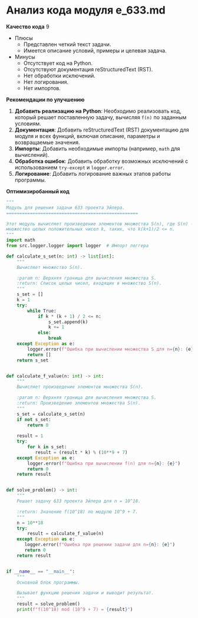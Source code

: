 # Анализ кода модуля e_633.md

**Качество кода**
9
-   Плюсы
    -  Представлен четкий текст задачи.
    -  Имеется описание условий, примеры и целевая задача.
-   Минусы
    - Отсутствует код на Python.
    - Отсутствуют  документация reStructuredText (RST).
    - Нет обработки исключений.
    - Нет логирования.
    - Нет импортов.

**Рекомендации по улучшению**

1.  **Добавить реализацию на Python**: Необходимо реализовать код, который решает поставленную задачу, вычисляя `f(n)` по заданным условиям.
2.  **Документация**: Добавить reStructuredText (RST) документацию для модуля и всех функций, включая описание, параметры и возвращаемые значения.
3.  **Импорты**: Добавить необходимые импорты (например, `math` для вычислений).
4.  **Обработка ошибок**: Добавить обработку возможных исключений с использованием `try-except` и `logger.error`.
5.  **Логирование**: Добавить логирование важных этапов работы программы.

**Оптимизиробанный код**

```python
"""
Модуль для решения задачи 633 проекта Эйлера.
==================================================

Этот модуль вычисляет произведение элементов множества S(n), где S(n) -
множество целых положительных чисел k, таких, что k(k+1)/2 <= n.
"""
import math
from src.logger.logger import logger  # Импорт логгера

def calculate_s_set(n: int) -> list[int]:
    """
    Вычисляет множество S(n).

    :param n: Верхняя граница для вычисления множества S.
    :return: Список целых чисел, входящих в множество S(n).
    """
    s_set = []
    k = 1
    try:
        while True:
            if k * (k + 1) / 2 <= n:
                s_set.append(k)
                k += 1
            else:
                break
    except Exception as e:
        logger.error(f"Ошибка при вычислении множества S для n={n}: {e}")
        return []
    return s_set


def calculate_f_value(n: int) -> int:
    """
    Вычисляет произведение элементов множества S(n).

    :param n: Верхняя граница для вычисления множества S.
    :return: Произведение элементов множества S(n).
    """
    s_set = calculate_s_set(n)
    if not s_set:
        return 0
    
    result = 1
    try:
        for k in s_set:
           result = (result * k) % (10**9 + 7)
    except Exception as e:
        logger.error(f"Ошибка при вычислении f(n) для n={n}: {e}")
        return 0
    return result


def solve_problem() -> int:
    """
    Решает задачу 633 проекта Эйлера для n = 10^18.

    :return: Значение f(10^18) по модулю 10^9 + 7.
    """
    n = 10**18
    try:
        result = calculate_f_value(n)
    except Exception as e:
       logger.error(f"Ошибка при решении задачи для n={n}: {e}")
       return 0
    return result


if __name__ == "__main__":
    """
    Основной блок программы.

    Вызывает функцию решения задачи и выводит результат.
    """
    result = solve_problem()
    print(f"f(10^18) mod (10^9 + 7) = {result}")
```